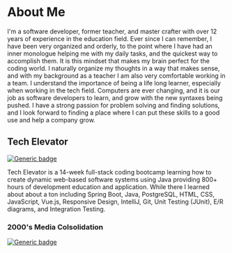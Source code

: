 # About Me

I'm a software developer, former teacher, and master crafter with over 12 years of experience in the education field. Ever since I can remember, I have been very organized and orderly, to the point where I have had an inner monologue helping me with my daily tasks, and the quickest way to accomplish them. It is this mindset that makes my brain perfect for the coding world. I naturally organize my thoughts in a way that makes sense, and with my background as a teacher I am also very comfortable working in a team. I understand the importance of being a life long learner, especially when working in the tech field. Computers are ever changing, and it is our job as software developers to learn, and grow with the new syntaxes being pushed. I have a strong passion for problem solving and finding solutions, and I look forward to finding a place where I can put these skills to a good use and help a company grow.

## Tech Elevator
[![Generic badge](https://img.shields.io/badge/STATUS-COMPLETE-GREEN.svg)](https://shields.io/)

Tech Elevator is a 14-week full-stack coding bootcamp learning how to create dynamic web-based software systems using Java providing 800+ hours of development education and application. While there I learned about about a ton including Spring Boot, Java, PostgreSQL, HTML, CSS, JavaScript, Vue.js, Responsive Design, IntelliJ, Git, Unit Testing (JUnit), E/R diagrams, and Integration Testing.

### 2000's Media Colsolidation
[![Generic badge](https://img.shields.io/badge/STATUS-IN_PROGRESS-red.svg)](https://shields.io/)
